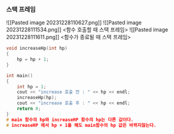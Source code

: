 
### 스택 프레임
![[Pasted image 20231228110627.png]]
![[Pasted image 20231228111534.png]]
<함수 호출할 때 스택 프레임>
![[Pasted image 20231228111611.png]]
<함수가 종료될 때 스택 프레임>

```c++ 
void increaseHp(int hp)
{
	hp = hp + 1;
}

int main()
{
	int hp = 1;
	cout << "increase 호출 전 : " << hp << endl;
	increaseHp(hp);
	cout << "increase 호출 후 : " << hp << endl;
	return 0;
}
# main 함수의 hp와 increaseHP 함수의 hp는 다른 값이다.
# increaseHP 에서 hp + 1을 해도 main함수의 hp 값은 바뀌지않는다.

```
